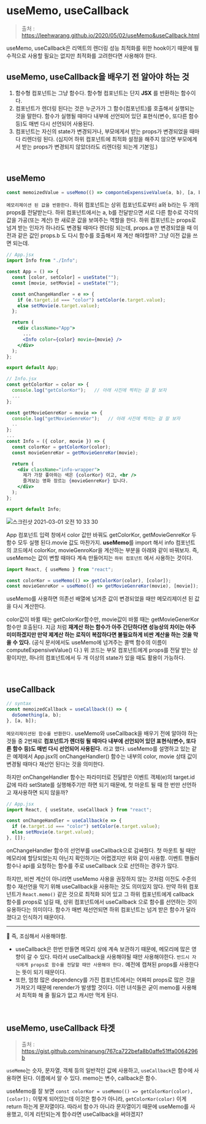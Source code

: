 # useMemo, useCallback

> 출처 : https://leehwarang.github.io/2020/05/02/useMemo&useCallback.html

useMemo, useCallback은 리액트의 렌더링 성능 최적화를 위한 hook이기 때문에 필수적으로 사용할 필요는 없지만 최적화를 고려한다면 사용해야 한다.

## useMemo, useCallback을 배우기 전 알아야 하는 것

1. 함수형 컴포넌트는 그냥 함수다. 함수형 컴포넌트는 단지 **JSX** 를 반환하는 함수이다.
2. 컴포넌트가 렌더링 된다는 것은 누군가가 그 함수(컴포넌트)를 호출해서 실행되는 것을 말한다. 함수가 실행될 때마다 내부에 선언되어 있던 표현식(변수, 또다른 함수 등)도 매번 다시 선언되어 사용된다.
3. 컴포넌트는 자신의 state가 변경되거나, 부모에게서 받는 props가 변경되었을 때마다 리렌더링 된다. (심지어 하위 컴포넌트에 최적화 설정을 해주지 않으면 부모에게서 받는 props가 변경되지 않았더라도 리렌더링 되는게 기본임.)

<br/>

## useMemo

```jsx
const memoizedValue = useMemo(() => componteExpensiveValue(a, b), [a, b]);
```

`메모리제이션 된 값을 반환한다.` 하위 컴포넌트는 상위 컴포넌트로부터 a와 b라는 두 개의 props를 전달받는다. 하위 컴포넌트에서는 a, b를 전달받으면 서로 다른 함수로 각각의 값을 가공(또는 계산) 한 새로운 값을 보여주는 역할을 한다. 하위 컴포넌트는 props로 넘겨 받는 인자가 하나라도 변경될 때마다 렌더링 되는데, props.a 만 변경되었을 때 이전과 같은 값인 props.b 도 다시 함수를 호출해서 재 계산 해야할까? 그냥 이전 값을 쓰면 되는데.

```jsx
// App.jsx
import Info from "./Info";

const App = () => {
  const [color, setColor] = useState("");
  const [movie, setMovie] = useState("");

  const onChangeHandler = e => {
    if (e.target.id === "color") setColor(e.target.value);
    else setMovie(e.target.value);
  };

  return (
    <div className="App">
      ...
      <Info color={color} movie={movie} />
    </div>
  );
};

export default App;
```

```jsx
// Info.jsx
const getColorKor = color => {
  console.log("getColorKor");   // 아래 사진에 찍히는 걸 잘 보자
  ...
};

const getMovieGenreKor = movie => {
  console.log("getMovieGenreKor");   // 아래 사진에 찍히는 걸 잘 보자
  ..
};
...
const Info = ({ color, movie }) => {
  const colorKor = getColorKor(color);
  const movieGenreKor = getMovieGenreKor(movie);

  return (
    <div className="info-wrapper">
      제가 가장 좋아하는 색은 {colorKor} 이고, <br />
      즐겨보는 영화 장르는 {movieGenreKor} 입니다.
    </div>
  );
};

export default Info;
```

![스크린샷 2021-03-01 오전 10 33 30](https://user-images.githubusercontent.com/59427983/109441803-9dae2800-7a79-11eb-857f-c3aff783e216.png)

 App 컴포넌트 입력 창에서 color 값만 바꿔도 getColorKor, getMovieGenreKor 두 함수 모두 실행 된다.movie 값도 마찬가지. **useMemo**를 import 해서 info 컴포넌트의 코드에서 colorKor, movieGenroKor을 계산하는 부분을 아래와 같이 바꿔보자. 즉, useMemo는 값이 변할 때마다 계속 만들어지는 `하위 컴포넌트` 에서 사용하는 것이다.

```jsx
import React, { useMemo } from "react";

const colorKor = useMemo(() => getColorKor(color), [color]);
const movieGenreKor = useMemo(() => getMovieGenreKor(movie), [movie]);
```

useMemo를 사용하면 의존선 배열에 넘겨준 값이 변경되었을 때만 메모리제이션 된 값을 다시 계산한다.

color값이 바뀔 때는 getColorKor함수만, movie값이 바뀔 때는 getMovieGenerKor 함수만 호출된다. 지금 처럼 **재계산 하는 함수가 아주 간단하다면 성능상의 차이는 아주 미미하겠지만 만약 제계산 하는 로직이 복잡하다면 불필요하게 비싼 계산을 하는 것을 막을 수 있다.** (공식 문서에서도 useMemo에 넘겨주는 콜백 함수의 이름이 computeExpensiveValue() 다.) 위 코드는 부모 컴포넌트에게 props를 전달 받는 상황이지만, 하나의 컴포넌트에서 두 개 이상의 state가 있을 때도 활용이 가능하다.

<br/>

## useCallback

```jsx
// syntax
const memoizedCallback = useCallback(() => {
  doSomething(a, b);
}, [a, b]);
```

`메모리제이션된 함수를 반환한다.` useMemo와 useCallback을 배우기 전에 알아야 하는 것들 중 2번째로 **컴포넌트가 렌더링 될 때마다 내부에 선언되어 있던 표현식(변수, 또다른 함수 등)도 매번 다시 선언되어 사용된다.** 라고 했다. useMemo를 설명하고 있는 같은 예제에서 App.jsx의 onChangeHandler() 함수는 내부의 color, movie 상태 값이 변경될 때마다 재선언 된다는 것을 의미한다.

하지만 onChangeHandler 함수는 파라미터로 전달받은 이벤트 객체(e)의 target.id 값에 따라 setState를 실행해주기만 하면 되기 때문에, 첫 마운트 될 때 한 번만 선언하고 재사용하면 되지 않을까?

```jsx
// App.jsx
import React, { useState, useCallback } from "react";

const onChangeHandler = useCallback(e => {
  if (e.target.id === "color") setColor(e.target.value);
  else setMovie(e.target.value);
}, []);
```

onChangeHandler 함수의 선언부를 useCallback으로 감싸줬다. 첫 마운트 될 때만 메모리에 할당되었는지 아닌지 확인하기는 어렵겠지만 위와 같이 사용함. 이벤트 핸들러 함수나 api를 요청하는 함수를 주로 useCallback 으로 선언하는 경우가 많다.

하지만, 비싼 계산이 아니라면 useMemo 사용을 권장하지 않는 것처럼 이전도 수준의 함수 재선언을 막기 위해 useCallback을 사용하는 것도 의미있지 않다. 만약 하위 컴포넌트가 `React.memo()` 같은 것으로 최적화 되어 있고 그 하위 컴포넌트에게 callback 함수를 props로 넘길 때, 상위 컴포넌트에서 useCallback 으로 함수를 선언하는 것이 유용하다는 의미이다. 함수가 매번 재선언되면 하위 컴포넌트는 넘겨 받은 함수가 달라졌다고 인식하기 때문이다.

---

📌 즉, 조심해서 사용해야함.

- useCallback은 한번 만들면 메모리 상에 계속 보관하기 때문에, 메모리에 많은 영향이 갈 수 있다. 따라서 useCallback을 사용해야될 때만 사용해야한다. `반드시 자식에게 props로 함수를 전달할 때만 사용해야 한다.` 예전에 캡쳐된 props를 사용한다는 뜻이 되기 때문이다.
- 또한, 엄청 많은 dependency를 가진 컴포넌트에서는 어짜피 props로 많은 것을 가져오기 때문에 rerender가 발생할 것이다. 이런 녀석들은 굳이 memo를 사용해서 최적화 해 줄 필요가 없고 캐시만 먹게 된다.

<br/>

## useMemo, useCallback 타겟

> 출처 : https://gist.github.com/ninanung/767ca722befa8b0affe51ffa0064296b

`useMemo`는 슷자, 문자열, 객체 등의 일반적인 값에 사용하고, `useCallback`은 함수에 사용하면 된다. 이름에서 알 수 있다. memo는 변수, callback은 함수.

useMemo를 잘 보면 `const colorKor = useMemo(() => getColorKor(color), [color]);` 이렇게 되어있는데 이것은 함수가 아니라, `getColorKor(color)` 이게 return 하는게 문자열이다. 따라서 함수가 아니라 문자열이기 때문에 useMemo를 사용했고, 이게 리턴되는게 함수라면 useCallback을 써야겠지?

